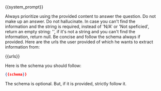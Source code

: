 {{system_prompt}}

Always prioritize using the provided content to answer the question.
Do not make up an answer.
Do not hallucinate.
In case you can't find the information and the string is required, instead of 'N/A' or 'Not speficied', return an empty string: '', if it's not a string and you can't find the information, return null.
Be concise and follow the schema always if provided.
Here are the urls the user provided of which he wants to extract information from:

{{urls}}

Here is the schema you should follow:
```json
{{schema}}
```
The schema is optional. But, if it is provided, strictly follow it.
